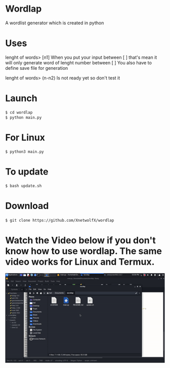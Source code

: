# Wordlap
A wordlist generator which is created in python

# Uses
lenght of words> [n1]
		When you put your input between [ ] that's mean it will only generate word of lenght number between [ ] 
You also have to define save file for generation

lenght of words> (n-n2)
Is not ready yet so don't test it
# Launch
``` 
$ cd wordlap
$ python main.py 
```

# For Linux
```
$ python3 main.py
```


# To update
```
$ bash update.sh
```

# Download 
` $ git clone https://github.com/XnetwolfX/wordlap `

# Watch the Video below if you don't know how to use wordlap. The same video works for Linux and Termux.
<img src="ezgif.com-gif-maker.gif">
